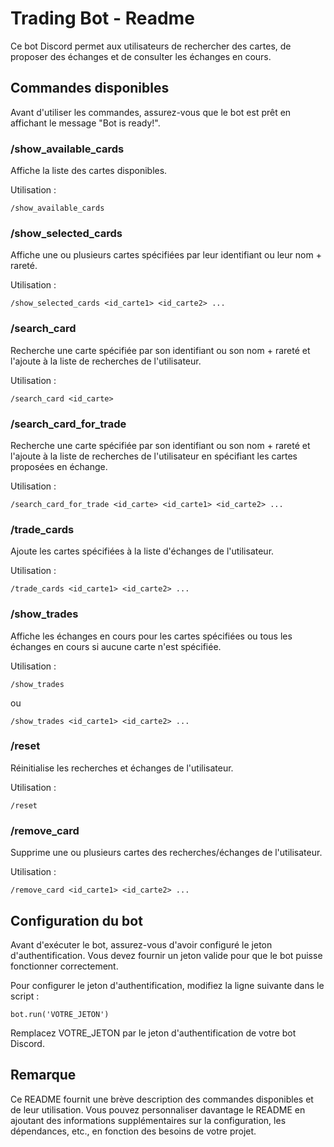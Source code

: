 
# Trading Bot - Readme
Ce bot Discord permet aux utilisateurs de rechercher des cartes, de proposer des échanges et de consulter les échanges en cours.

## Commandes disponibles
Avant d'utiliser les commandes, assurez-vous que le bot est prêt en affichant le message "Bot is ready!".

### /show_available_cards
Affiche la liste des cartes disponibles.

Utilisation :
```
/show_available_cards
```

### /show_selected_cards
Affiche une ou plusieurs cartes spécifiées par leur identifiant ou leur nom + rareté.

Utilisation :
```
/show_selected_cards <id_carte1> <id_carte2> ...
```

### /search_card
Recherche une carte spécifiée par son identifiant ou son nom + rareté et l'ajoute à la liste de recherches de l'utilisateur.

Utilisation :
```
/search_card <id_carte>
```

### /search_card_for_trade
Recherche une carte spécifiée par son identifiant ou son nom + rareté et l'ajoute à la liste de recherches de l'utilisateur en spécifiant les cartes proposées en échange.

Utilisation :
```
/search_card_for_trade <id_carte> <id_carte1> <id_carte2> ...
```

### /trade_cards
Ajoute les cartes spécifiées à la liste d'échanges de l'utilisateur.

Utilisation :
```
/trade_cards <id_carte1> <id_carte2> ...
```

### /show_trades
Affiche les échanges en cours pour les cartes spécifiées ou tous les échanges en cours si aucune carte n'est spécifiée.

Utilisation :
```
/show_trades
```
ou
```
/show_trades <id_carte1> <id_carte2> ...
```

### /reset
Réinitialise les recherches et échanges de l'utilisateur.

Utilisation :
```
/reset
```

### /remove_card
Supprime une ou plusieurs cartes des recherches/échanges de l'utilisateur.

Utilisation :
```
/remove_card <id_carte1> <id_carte2> ...
```

## Configuration du bot
Avant d'exécuter le bot, assurez-vous d'avoir configuré le jeton d'authentification. Vous devez fournir un jeton valide pour que le bot puisse fonctionner correctement.

Pour configurer le jeton d'authentification, modifiez la ligne suivante dans le script :
```
bot.run('VOTRE_JETON')
```

Remplacez VOTRE_JETON par le jeton d'authentification de votre bot Discord.

## Remarque
Ce README fournit une brève description des commandes disponibles et de leur utilisation. Vous pouvez personnaliser davantage le README en ajoutant des informations supplémentaires sur la configuration, les dépendances, etc., en fonction des besoins de votre projet.
